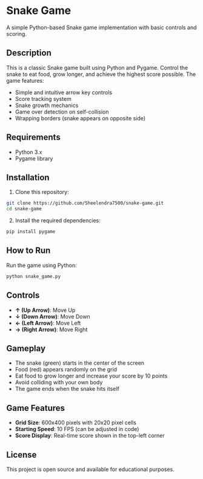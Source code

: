 # Snake Game

A simple Python-based Snake game implementation with basic controls and scoring.

## Description

This is a classic Snake game built using Python and Pygame. Control the snake to eat food, grow longer, and achieve the highest score possible. The game features:

- Simple and intuitive arrow key controls
- Score tracking system
- Snake growth mechanics
- Game over detection on self-collision
- Wrapping borders (snake appears on opposite side)

## Requirements

- Python 3.x
- Pygame library

## Installation

1. Clone this repository:
```bash
git clone https://github.com/Sheelendra7500/snake-game.git
cd snake-game
```

2. Install the required dependencies:
```bash
pip install pygame
```

## How to Run

Run the game using Python:
```bash
python snake_game.py
```

## Controls

- **↑ (Up Arrow)**: Move Up
- **↓ (Down Arrow)**: Move Down
- **← (Left Arrow)**: Move Left
- **→ (Right Arrow)**: Move Right

## Gameplay

- The snake (green) starts in the center of the screen
- Food (red) appears randomly on the grid
- Eat food to grow longer and increase your score by 10 points
- Avoid colliding with your own body
- The game ends when the snake hits itself

## Game Features

- **Grid Size**: 600x400 pixels with 20x20 pixel cells
- **Starting Speed**: 10 FPS (can be adjusted in code)
- **Score Display**: Real-time score shown in the top-left corner

## License

This project is open source and available for educational purposes.
